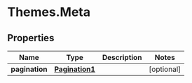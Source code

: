 # Themes.Meta

## Properties
Name | Type | Description | Notes
------------ | ------------- | ------------- | -------------
**pagination** | [**Pagination1**](Pagination1.md) |  | [optional] 
